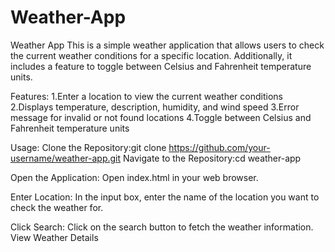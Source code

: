 # Weather-App
Weather App
This is a simple weather application that allows users to check the current weather conditions for a specific location. Additionally, it includes a feature to toggle between Celsius and Fahrenheit temperature units.

Features:
1.Enter a location to view the current weather conditions
2.Displays temperature, description, humidity, and wind speed
3.Error message for invalid or not found locations
4.Toggle between Celsius and Fahrenheit temperature units

Usage:
Clone the Repository:git clone https://github.com/your-username/weather-app.git
Navigate to the Repository:cd weather-app

Open the Application:
Open index.html in your web browser.

Enter Location:
In the input box, enter the name of the location you want to check the weather for.

Click Search:
Click on the search button to fetch the weather information.
View Weather Details
